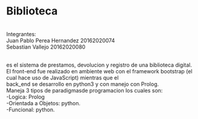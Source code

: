 # Biblioteca
<br/>Integrantes:
<br/>Juan Pablo Perea Hernandez 20162020074
<br/>Sebastian Vallejo 20162020080

<br/>es el sistema de prestamos, devolucion y registro de una biblioteca digital.
<br/>El front-end fue realizado en ambiente web con el framework bootstrap (el cual hace uso de JavaScript) mientras que el <br/>back_end se desarrollo en python3 y con manejo con Prolog.
<br/>Maneja 3 tipos de paradigmasde programacion los cuales son:
<br/>-Logica: Prolog
<br/>-Orientada a Objetos: python.
<br/>-Funcional: python.

